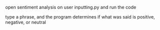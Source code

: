open sentiment analysis on user inputting.py and run the code

type a phrase, and the program determines if what was said is positive, negative, or neutral
